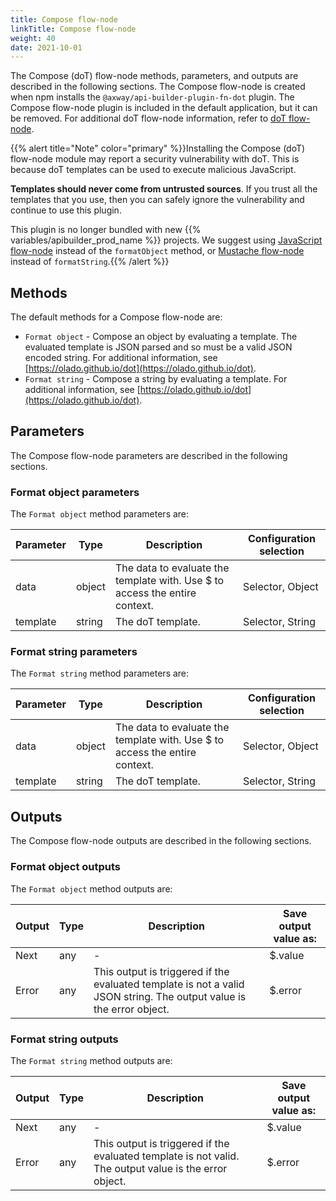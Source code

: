 ```yaml
---
title: Compose flow-node
linkTitle: Compose flow-node
weight: 40
date: 2021-10-01
---
```


The Compose (doT) flow-node methods, parameters, and outputs are described in the following sections. The Compose flow-node is created when npm installs the `@axway/api-builder-plugin-fn-dot` plugin. The Compose flow-node plugin is included in the default application, but it can be removed. For additional doT flow-node information, refer to [doT flow-node](/docs/developer_guide/flows/flow_nodes/dot_flow_node/).

{{% alert title="Note" color="primary" %}}Installing the Compose (doT) flow-node module may report a security vulnerability with doT. This is because doT templates can be used to execute malicious JavaScript.

**Templates should never come from untrusted sources**. If you trust all the templates that you use, then you can safely ignore the vulnerability and continue to use this plugin.

This plugin is no longer bundled with new {{% variables/apibuilder_prod_name %}} projects. We suggest using [JavaScript flow-node](/docs/developer_guide/flows/flow_nodes/javascript_flow_node) instead of the `formatObject` method, or [Mustache flow-node](/docs/developer_guide/flows/flow_nodes/mustache_flow_node) instead of `formatString`.{{% /alert %}}

## Methods

The default methods for a Compose flow-node are:

* `Format object` - Compose an object by evaluating a template. The evaluated template is JSON parsed and so must be a valid JSON encoded string. For additional information, see [https://olado.github.io/dot](https://olado.github.io/dot).
* `Format string` - Compose a string by evaluating a template. For additional information, see [https://olado.github.io/dot](https://olado.github.io/dot).

## Parameters

The Compose flow-node parameters are described in the following sections.

### Format object parameters

The `Format object` method parameters are:

| Parameter | Type | Description | Configuration selection |
| --- | --- | --- | --- |
| data | object | The data to evaluate the template with. Use $ to access the entire context. | Selector, Object |
| template | string | The doT template. | Selector, String |

### Format string parameters

The `Format string` method parameters are:

| Parameter | Type | Description | Configuration selection |
| --- | --- | --- | --- |
| data | object | The data to evaluate the template with. Use $ to access the entire context. | Selector, Object |
| template | string | The doT template. | Selector, String |

## Outputs

The Compose flow-node outputs are described in the following sections.

### Format object outputs

The `Format object` method outputs are:

| Output | Type | Description | Save output value as: |
| --- | --- | --- | --- |
| Next | any | \- | $.value |
| Error | any | This output is triggered if the evaluated template is not a valid JSON string. The output value is the error object. | $.error |

### Format string outputs

The `Format string` method outputs are:

| Output | Type | Description | Save output value as: |
| --- | --- | --- | --- |
| Next | any | \- | $.value |
| Error | any | This output is triggered if the evaluated template is not valid. The output value is the error object. | $.error |
